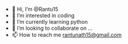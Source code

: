 - 👋 Hi, I’m @Rantu15
- 👀 I’m interested in coding
- 🌱 I’m currently learning python
- 💞️ I’m looking to collaborate on ...
- 📫 How to reach me rantunath15@gmail.com

<!---
Rantu15/Rantu15 is a ✨ special ✨ repository because its `README.md` (this file) appears on your GitHub profile.
You can click the Preview link to take a look at your changes.
--->
